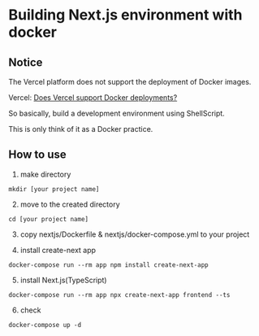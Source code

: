 # Building Next.js environment with docker
## Notice
The Vercel platform does not support the deployment of Docker images.

Vercel: [Does Vercel support Docker deployments?](https://vercel.com/support/articles/does-vercel-support-docker-deployments)

So basically, build a development environment using ShellScript.

This is only think of it as a Docker practice.
## How to use
1. make directory
```
mkdir [your project name]
```

2. move to the created directory
```
cd [your project name]
```

3. copy nextjs/Dockerfile & nextjs/docker-compose.yml to your project

4. install create-next app
```
docker-compose run --rm app npm install create-next-app
```

5. install Next.js(TypeScript)
```
docker-compose run --rm app npx create-next-app frontend --ts
```

6. check
```
docker-compose up -d
```